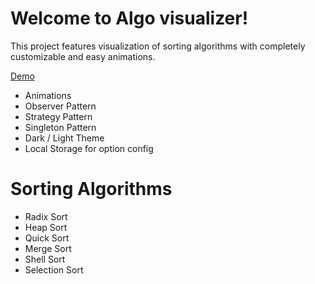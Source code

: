 # Welcome to Algo visualizer!

This project features visualization of sorting algorithms with completely customizable and easy animations. 

[Demo](https://algovisualizers.netlify.app/sorting-visualizer)


- Animations
- Observer Pattern
- Strategy Pattern
- Singleton Pattern
- Dark / Light Theme
- Local Storage for option config

# Sorting Algorithms 
- Radix Sort
- Heap Sort
- Quick Sort
- Merge Sort
- Shell Sort
- Selection Sort

